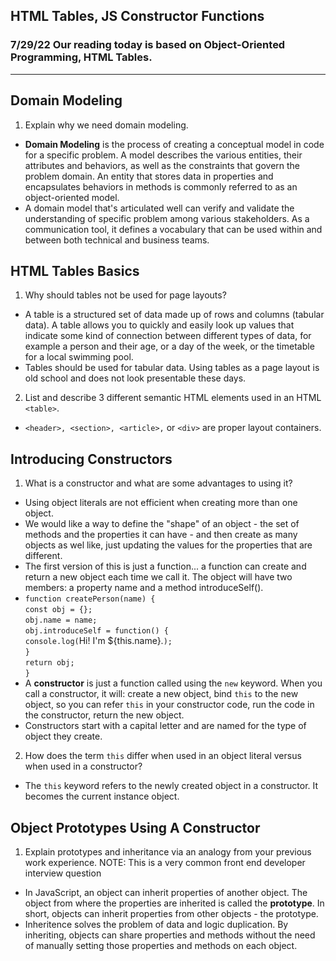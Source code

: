 ## HTML Tables, JS Constructor Functions

### 7/29/22 Our reading today is based on Object-Oriented Programming, HTML Tables.

---

## Domain Modeling

1. Explain why we need domain modeling.
- **Domain Modeling** is the process of creating a conceptual model in code for a specific problem. A model describes the various entities, their attributes and behaviors, as well as the constraints that govern the problem domain. An entity that stores data in properties and encapsulates behaviors in methods is commonly referred to as an object-oriented model.
- A domain model that's articulated well can verify and validate the understanding of specific problem among various stakeholders. As a communication tool, it defines a vocabulary that can be used within and between both technical and business teams. 

## HTML Tables Basics

1. Why should tables not be used for page layouts?
- A table is a structured set of data made up of rows and columns (tabular data). A table allows you to quickly and easily look up values that indicate some kind of connection between different types of data, for example a person and their age, or a day of the week, or the timetable for a local swimming pool. 
- Tables should be used for tabular data. Using tables as a page layout is old school and does not look presentable these days.

2. List and describe 3 different semantic HTML elements used in an HTML `<table>`.
- `<header>, <section>, <article>,` or `<div>` are proper layout containers. 


## Introducing Constructors

1. What is a constructor and what are some advantages to using it?
- Using object literals are not efficient when creating more than one object. 
- We would like a way to define the "shape" of an object - the set of methods and the properties it can have - and then create as many objects as wel like, just updating the values for the properties that are different.
- The first version of this is just a function... a function can create and return a new object each time we call it. The object will have two members: a property name and a method introduceSelf().
- `function createPerson(name) {` <br>
  `const obj = {};` <br>
  `obj.name = name;` <br>
  `obj.introduceSelf = function() {` <br>
    `console.log(`Hi! I'm ${this.name}.`);` <br>
  `}` <br>
  `return obj;` <br>
`}` 
- A **constructor** is just a function called using the `new` keyword. When you call a constructor, it will: create a new object, bind `this` to the new object, so you can refer `this` in your constructor code, run the code in the constructor, return the new object. 
- Constructors start with a capital letter and are named for the type of object they create. 

2. How does the term `this` differ when used in an object literal versus when used in a constructor? 
- The `this` keyword refers to the newly created object in a constructor. It becomes the current instance object.

## Object Prototypes Using A Constructor
1. Explain prototypes and inheritance via an analogy from your previous work experience.
NOTE: This is a very common front end developer interview question
- In JavaScript, an object can inherit properties of another object. The object from where the properties are inherited is called the **prototype**. In short, objects can inherit properties from other objects - the prototype.
- Inheritence solves the problem of data and logic duplication. By inheriting, objects can share properties and methods without the need of manually setting those properties and methods on each object. 